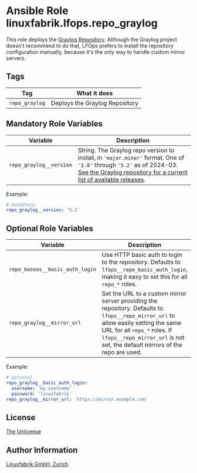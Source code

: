 # Ansible Role linuxfabrik.lfops.repo_graylog

This role deploys the [Graylog Repository](https://docs.graylog.org/docs/operating-system-packages). Although the Graylog project doesn't recommend to do that, LFOps prefers to install the repository configuration manually, because it's the only way to handle custom mirror servers.


## Tags

| Tag           | What it does                     |
| ---           | ------------                     |
| `repo_graylog` | Deploys the Graylog Repository |


## Mandatory Role Variables

| Variable | Description |
| -------- | ----------- |
| `repo_graylog__version` | String. The Graylog repo version to install, in `'major.minor'` format. One of `'2.0'` through `'5.2'` as of 2024-03. [See the Graylog repository for a current list of available releases](https://www.graylog.org/releases). |

Example:
```yaml
# mandatory
repo_graylog__version: '5.2'
```


## Optional Role Variables

| Variable | Description | Default Value |
| -------- | ----------- | ------------- |
| `repo_baseos__basic_auth_login` | Use HTTP basic auth to login to the repository. Defaults to `lfops__repo_basic_auth_login`, making it easy to set this for all `repo_*` roles. | `{{ lfops__repo_basic_auth_login \| default("") }}` |
| `repo_graylog__mirror_url` | Set the URL to a custom mirror server providing the repository. Defaults to `lfops__repo_mirror_url` to allow easily setting the same URL for all `repo_*` roles. If `lfops__repo_mirror_url` is not set, the default mirrors of the repo are used. | `'{{ lfops__repo_mirror_url \| default("") }}'` |

Example:
```yaml
# optional
repo_graylog__basic_auth_login:
  username: 'my-username'
  password: 'linuxfabrik'
repo_graylog__mirror_url: 'https://mirror.example.com'
```


## License

[The Unlicense](https://unlicense.org/)


## Author Information

[Linuxfabrik GmbH, Zurich](https://www.linuxfabrik.ch)
